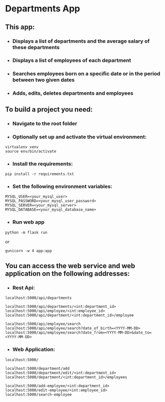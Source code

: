 # Departments App

## This app:

- ### Displays a list of departments and the average salary of these departments

- ### Displays a list of employees of each department

- ### Searches employees born on a specific date or in the period between two given dates

- ### Adds, edits, deletes departments and employees

## To build a project you need:

- ### Navigate to the root folder

- ### Optionally set up and activate the virtual environment:

```
virtualenv venv
source env/bin/activate
```

- ### Install the requirements:

```
pip install -r requirements.txt
```

- ### Set the following environment variables:

```
MYSQL_USER=<your_mysql_user>
MYSQL_PASSWORD=<your_mysql_user_password>
MYSQL_SERVER=<your_mysql_server>
MYSQL_DATABASE=<your_mysql_database_name>
```

- ### Run web app

```
python -m flask run
```

or

```
gunicorn -w 4 app:app
```

## You can access the web service and web application on the following addresses:

- ### Rest Api:

```
localhost:5000/api/departments

localhost:5000/api/departments/<int:department_id>
localhost:5000/api/employee/<int:employee_id>
localhost:5000/api/department/<int:department_id>/employee

localhost:5000/api/employee/search
localhost:5000/api/employee/search?date_of_birth=<YYYY-MM-DD>
localhost:5000/api/employee/search?date_from=<YYYY-MM-DD>&date_to=<YYYY-MM-DD>
```

- ### Web Application:

```
localhost:5000/

localhost:5000/department/add
localhost:5000/department/edit/<int:department_id>
localhost:5000/department/<int:department_id>/employees

localhost:5000/add-employee/<int:department_id>
localhost:5000/edit-employee/<int:employee_id>
localhost:5000/search-employee
```